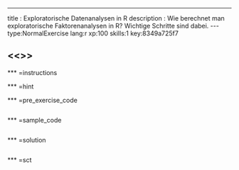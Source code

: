 ---
title       : Exploratorische Datenanalysen in R
description : Wie berechnet man exploratorische Faktorenanalysen in R? Wichtige Schritte sind dabei. 
--- type:NormalExercise lang:r xp:100 skills:1 key:8349a725f7
## <<<New Exercise>>>


*** =instructions

*** =hint

*** =pre_exercise_code
```{r}

```

*** =sample_code
```{r}

```

*** =solution
```{r}

```

*** =sct
```{r}

```

